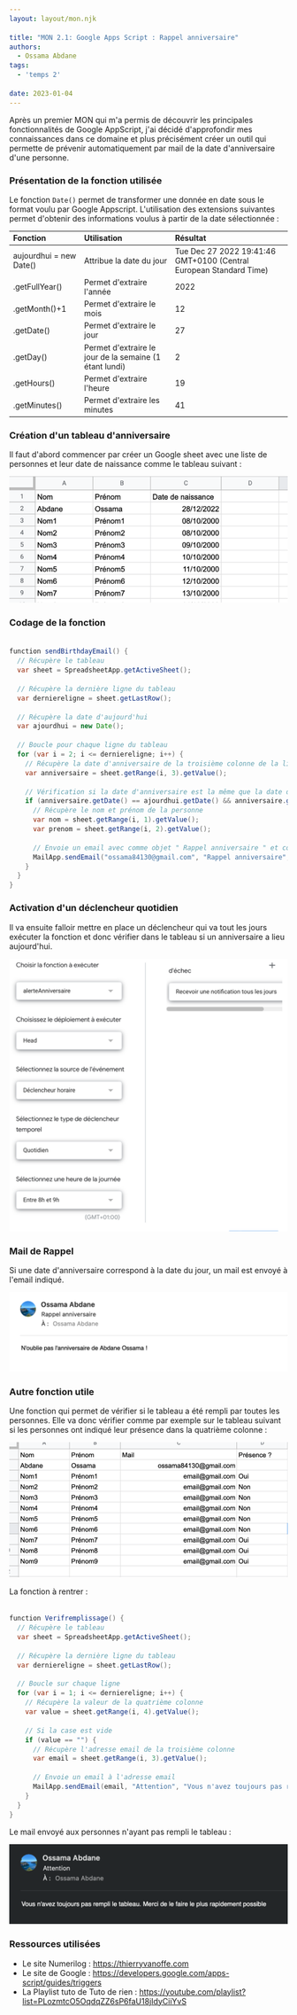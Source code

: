 ```yaml
---
layout: layout/mon.njk

title: "MON 2.1: Google Apps Script : Rappel anniversaire"
authors:
  - Ossama Abdane
tags:
  - 'temps 2'

date: 2023-01-04
---
```

<!-- début résumé -->
Après un premier MON qui m'a permis de découvrir les principales fonctionnalités de Google AppScript, j'ai décidé d'approfondir mes connaissances dans ce domaine et plus précisément créer un outil qui permette de prévenir automatiquement par mail de la date d'anniversaire d'une personne.
<!-- fin résumé -->

### Présentation de la fonction utilisée

Le fonction `Date()` permet de transformer une donnée en date sous le format voulu par Google Appscript.
L'utilisation des extensions suivantes permet d'obtenir des informations voulus à partir de la date sélectionnée :

|Fonction |Utilisation | Résultat |
|:----|:----|:----|
| aujourdhui = new Date() | Attribue la date du jour | Tue Dec 27 2022 19:41:46 GMT+0100 (Central European Standard Time) |
|.getFullYear() | Permet d'extraire l'année | 2022 |
|.getMonth()+1 |Permet d'extraire le mois | 12 |
|.getDate() |Permet d'extraire le jour | 27 |
|.getDay() |Permet d'extraire le jour de la semaine (1 étant lundi) | 2 |
|.getHours() |Permet d'extraire l'heure | 19 |
|.getMinutes() |Permet d'extraire les minutes| 41 |


### Création d'un tableau d'anniversaire 

Il faut d'abord commencer par créer un Google sheet avec une liste de personnes et leur date de naissance comme le tableau suivant :

![Optional Text](Image3.png)

### Codage de la fonction

```java

function sendBirthdayEmail() {
  // Récupère le tableau 
  var sheet = SpreadsheetApp.getActiveSheet();
  
  // Récupère la dernière ligne du tableau
  var derniereligne = sheet.getLastRow();
  
  // Récupère la date d'aujourd'hui
  var ajourdhui = new Date();
  
  // Boucle pour chaque ligne du tableau 
  for (var i = 2; i <= derniereligne; i++) {
    // Récupère la date d'anniversaire de la troisième colonne de la ligne
    var anniversaire = sheet.getRange(i, 3).getValue();
    
    // Vérification si la date d'anniversaire est la même que la date du jour
    if (anniversaire.getDate() == ajourdhui.getDate() && anniversaire.getMonth() == ajourdhui.getMonth()) {
      // Récupère le nom et prénom de la personne
      var nom = sheet.getRange(i, 1).getValue();
      var prenom = sheet.getRange(i, 2).getValue();
      
      // Envoie un email avec comme objet " Rappel anniversaire " et comme contenu "N'oublie pas l'anniversaire de [Nom] !"
      MailApp.sendEmail("ossama84130@gmail.com", "Rappel anniversaire", "N'oublie pas l'anniversaire de " + nom +" " + prenom + " !");
    }
  }
}

```



### Activation d'un déclencheur quotidien

Il va ensuite falloir mettre en place un déclencheur qui va tout les jours exécuter la fonction et donc vérifier dans le tableau si un anniversaire a lieu aujourd'hui. 

![Optional Text](Image1.png)

### Mail de Rappel

Si une date d'anniversaire correspond à la date du jour, un mail est envoyé à l'email indiqué. 

![Optional Text](Image2.png)

### Autre fonction utile

Une fonction qui permet de vérifier si le tableau a été rempli par toutes les personnes. Elle va donc vérifier comme par exemple sur le tableau suivant si les personnes ont indiqué leur présence dans la quatrième colonne :  

![Optional Text](Image4.png)

La fonction à rentrer :

```java

function Verifremplissage() {
  // Récupère le tableau 
  var sheet = SpreadsheetApp.getActiveSheet();
  
  // Récupère la dernière ligne du tableau
  var derniereligne = sheet.getLastRow();
  
  // Boucle sur chaque ligne
  for (var i = 1; i <= derniereligne; i++) {
    // Récupère la valeur de la quatrième colonne
    var value = sheet.getRange(i, 4).getValue();
    
    // Si la case est vide
    if (value == "") {
      // Récupère l'adresse email de la troisième colonne
      var email = sheet.getRange(i, 3).getValue();
      
      // Envoie un email à l'adresse email
      MailApp.sendEmail(email, "Attention", "Vous n'avez toujours pas rempli le tableau. Merci de le faire le plus rapidement possible");
    }
  }
}

```

Le mail envoyé aux personnes n'ayant pas rempli le tableau :

![Optional Text](Image5.png)



### Ressources utilisées

* Le site Numerilog : https://thierryvanoffe.com
* Le site de Google : https://developers.google.com/apps-script/guides/triggers
* La Playlist tuto de Tuto de rien : https://youtube.com/playlist?list=PLozmtcO5OqdqZZ6sP6faU18jIdyCiiYvS
